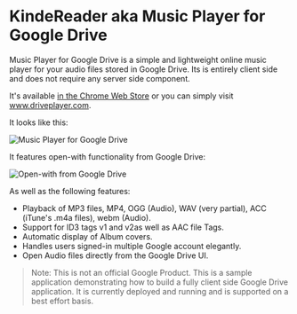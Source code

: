 KindeReader aka
Music Player for Google Drive
=============================

Music Player for Google Drive is a simple and lightweight online music player for your audio files stored in Google Drive. Its is entirely client side and does not require any server side component.

It's available [in the Chrome Web Store](https://chrome.google.com/webstore/detail/music-player-for-google-d/hnfeekfpnjbdmelcapngdgkjnhgijjkh) or you can simply visit www.driveplayer.com.

It looks like this:

![Music Player for Google Drive](https://github.com/nicolasgarnier/drive-music-player/raw/master/cws/screenshot_small_1.png)

It features open-with functionality from Google Drive:

![Open-with from Google Drive](https://github.com/nicolasgarnier/drive-music-player/raw/master/cws/screenshot_small_2.png)

As well as the following features:

  * Playback of MP3 files, MP4, OGG (Audio), WAV (very partial), ACC (iTune's .m4a files), webm (Audio).
  * Support for ID3 tags v1 and v2as well as AAC file Tags.
  * Automatic display of Album covers.
  * Handles users signed-in multiple Google account elegantly.
  * Open Audio files directly from the Google Drive UI.


> Note: This is not an official Google Product. This is a sample application demonstrating how to build a fully client side Google Drive application. It is currently deployed and running and is supported on a best effort basis.
